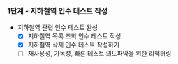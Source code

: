 ### 1단계 - 지하철역 인수 테스트 작성
* 지하철역 관련 인수 테스트 완성
  * [x] 지하철역 목록 조회 인수 테스트 작성
  * [x] 지하철역 삭제 인수 테스트 작성하기
  * [ ] 재사용성, 가독성, 빠른 테스트 의도파악을 위한 리팩터링
